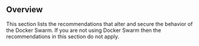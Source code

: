## Overview

This section lists the recommendations that alter and secure the behavior of the Docker Swarm. If you are not using Docker Swarm then the recommendations in this section do not apply.
